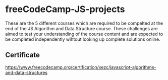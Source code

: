 # freeCodeCamp-JS-projects

These are the 5 different courses which are required to be compelted at the end of the JS Algorithm and Data Structure course. These challenges are aimed to test your understanding of the course content and are expected to be completed independently wihtout looking up complete solutions online. 

## Certificate
https://www.freecodecamp.org/certification/xezc/javascript-algorithms-and-data-structures
